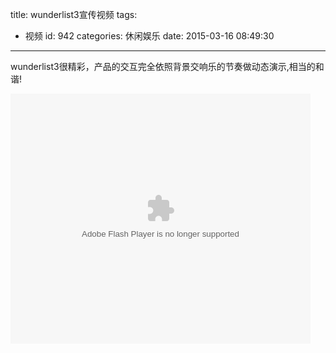 title: wunderlist3宣传视频
tags:
  - 视频
id: 942
categories: 休闲娱乐
date: 2015-03-16 08:49:30
---

<!--StartFragment-->wunderlist3很精彩，产品的交互完全依照背景交响乐的节奏做动态演示,相当的和谐!<!--EndFragment-->

<object width="480" height="400" classid="clsid:d27cdb6e-ae6d-11cf-96b8-444553540000" codebase="http://download.macromedia.com/pub/shockwave/cabs/flash/swflash.cab#version=6,0,40,0"><param name="src" value="http://www.tudou.com/v/9XYrGwqQ1n4/&amp;resourceId=0_05_02_99&amp;tid=0/v.swf" /><param name="allowscriptaccess" value="always" /><param name="allowfullscreen" value="true" /><param name="wmode" value="opaque" /><embed width="480" height="400" type="application/x-shockwave-flash" src="http://www.tudou.com/v/9XYrGwqQ1n4/&amp;resourceId=0_05_02_99&amp;tid=0/v.swf" allowscriptaccess="always" allowfullscreen="allowfullscreen" wmode="opaque" /></object>
